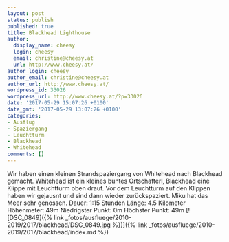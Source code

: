```yaml
---
layout: post
status: publish
published: true
title: Blackhead Lighthouse
author:
  display_name: cheesy
  login: cheesy
  email: christine@cheesy.at
  url: http://www.cheesy.at/
author_login: cheesy
author_email: christine@cheesy.at
author_url: http://www.cheesy.at/
wordpress_id: 33026
wordpress_url: http://www.cheesy.at/?p=33026
date: '2017-05-29 15:07:26 +0100'
date_gmt: '2017-05-29 13:07:26 +0100'
categories:
- Ausflug
- Spaziergang
- Leuchtturm
- Blackhead
- Whitehead
comments: []
---
```

Wir haben einen kleinen Strandspaziergang von Whitehead nach Blackhead gemacht. Whitehead ist ein kleines buntes Ortschafterl, Blackhead eine Klippe mit Leuchtturm oben drauf. Vor dem Leuchtturm auf den Klippen haben wir gejausnt und sind dann wieder zurückspaziert. Miku hat das Meer sehr genossen.
Dauer: 1:15 Stunden
Länge: 4.5 Kilometer
Höhenmeter: 49m
Niedrigster Punkt: 0m
Höchster Punkt: 49m
[![DSC_0849]({% link _fotos/ausfluege/2010-2019/2017/blackhead/DSC_0849.jpg %})]({% link _fotos/ausfluege/2010-2019/2017/blackhead/index.md %})
